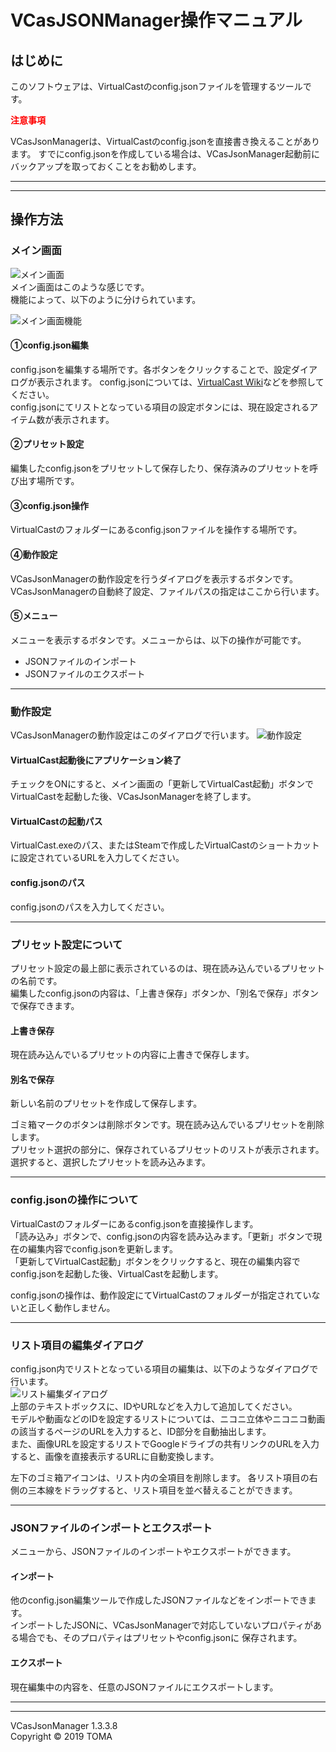 # VCasJSONManager操作マニュアル

## はじめに

このソフトウェアは、VirtualCastのconfig.jsonファイルを管理するツールです。  

<span style="color:red">**注意事項**  

VCasJsonManagerは、VirtualCastのconfig.jsonを直接書き換えることがあります。
すでにconfig.jsonを作成している場合は、VCasJsonManager起動前にバックアップを取っておくことをお勧めします。</span>

***
***

## 操作方法

### メイン画面

![メイン画面](Image/MainWindow.png)  
メイン画面はこのような感じです。  
機能によって、以下のように分けられています。  

![メイン画面機能](Image/MainWindowDesc.png)  

#### ①config.json編集

config.jsonを編集する場所です。各ボタンをクリックすることで、設定ダイアログが表示されます。
config.jsonについては、[VirtualCast Wiki](https://virtualcast.jp/wiki/doku.php?id=%E3%82%AB%E3%82%B9%E3%82%BF%E3%83%9E%E3%82%A4%E3%82%BA:config.json%E3%81%AE%E8%A8%AD%E5%AE%9A%E4%B8%80%E8%A6%A7)などを参照してください。  
config.jsonにてリストとなっている項目の設定ボタンには、現在設定されるアイテム数が表示されます。

#### ②プリセット設定

編集したconfig.jsonをプリセットして保存したり、保存済みのプリセットを呼び出す場所です。

#### ③config.json操作

VirtualCastのフォルダーにあるconfig.jsonファイルを操作する場所です。

#### ④動作設定

VCasJsonManagerの動作設定を行うダイアログを表示するボタンです。VCasJsonManagerの自動終了設定、ファイルパスの指定はここから行います。

#### ⑤メニュー

メニューを表示するボタンです。メニューからは、以下の操作が可能です。

- JSONファイルのインポート
- JSONファイルのエクスポート

***

### 動作設定

VCasJsonManagerの動作設定はこのダイアログで行います。
![動作設定](Image/PrefDialog.png)

#### VirtualCast起動後にアプリケーション終了

チェックをONにすると、メイン画面の「更新してVirtualCast起動」ボタンでVirtualCastを起動した後、VCasJsonManagerを終了します。

#### VirtualCastの起動パス

VirtualCast.exeのパス、またはSteamで作成したVirtualCastのショートカットに設定されているURLを入力してください。

#### config.jsonのパス

config.jsonのパスを入力してください。

***

### プリセット設定について

プリセット設定の最上部に表示されているのは、現在読み込んでいるプリセットの名前です。  
編集したconfig.jsonの内容は、「上書き保存」ボタンか、「別名で保存」ボタンで保存できます。

#### 上書き保存

現在読み込んでいるプリセットの内容に上書きで保存します。

#### 別名で保存

新しい名前のプリセットを作成して保存します。

ゴミ箱マークのボタンは削除ボタンです。現在読み込んでいるプリセットを削除します。  
プリセット選択の部分に、保存されているプリセットのリストが表示されます。選択すると、選択したプリセットを読み込みます。

***

### config.jsonの操作について

VirtualCastのフォルダーにあるconfig.jsonを直接操作します。  
「読み込み」ボタンで、config.jsonの内容を読み込みます。「更新」ボタンで現在の編集内容でconfig.jsonを更新します。  
「更新してVirtualCast起動」ボタンをクリックすると、現在の編集内容でconfig.jsonを起動した後、VirtualCastを起動します。

config.jsonの操作は、動作設定にてVirtualCastのフォルダーが指定されていないと正しく動作しません。

***

### リスト項目の編集ダイアログ

config.json内でリストとなっている項目の編集は、以下のようなダイアログで行います。  
![リスト編集ダイアログ](Image/ListDialog.png)  
上部のテキストボックスに、IDやURLなどを入力して追加してください。  
モデルや動画などのIDを設定するリストについては、ニコニ立体やニコニコ動画の該当するページのURLを入力すると、ID部分を自動抽出します。  
また、画像URLを設定するリストでGoogleドライブの共有リンクのURLを入力すると、画像を直接表示するURLに自動変換します。

左下のゴミ箱アイコンは、リスト内の全項目を削除します。
各リスト項目の右側の三本線をドラッグすると、リスト項目を並べ替えることができます。

***

### JSONファイルのインポートとエクスポート

メニューから、JSONファイルのインポートやエクスポートができます。

#### インポート

他のconfig.json編集ツールで作成したJSONファイルなどをインポートできます。  
インポートしたJSONに、VCasJsonManagerで対応していないプロパティがある場合でも、そのプロパティはプリセットやconfig.jsonに
保存されます。

#### エクスポート

現在編集中の内容を、任意のJSONファイルにエクスポートします。

***
***
VCasJsonManager 1.3.3.8  
Copyright © 2019 TOMA
